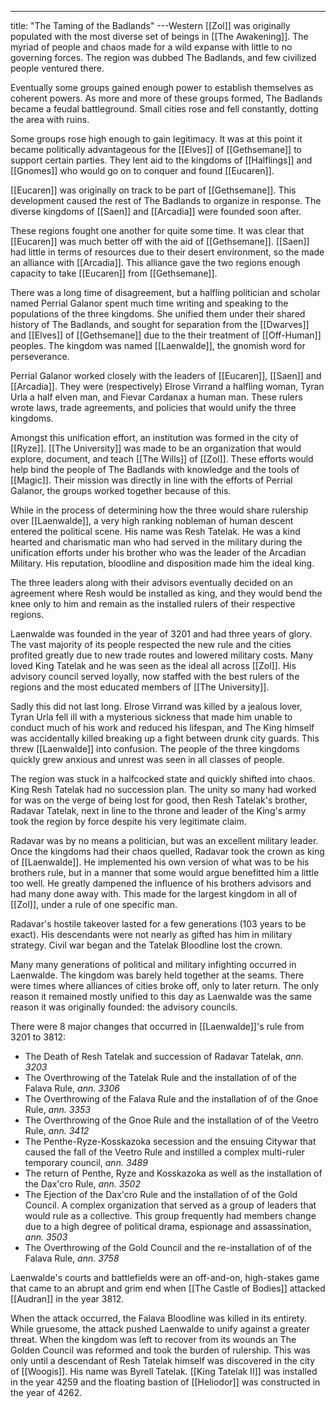 ---
title: "The Taming of the Badlands"
---Western [[Zol]] was originally populated with the most diverse set of beings in [[The Awakening]]. The myriad of people and chaos made for a wild expanse with little to no governing forces. The region was dubbed The Badlands, and few civilized people ventured there.

Eventually some groups gained enough power to establish themselves as coherent powers. As more and more of these groups formed, The Badlands became a feudal battleground. Small cities rose and fell constantly, dotting the area with ruins.

Some groups rose high enough to gain legitimacy. It was at this point it became politically advantageous for the [[Elves]] of [[Gethsemane]] to support certain parties. They lent aid to the kingdoms of [[Halflings]] and [[Gnomes]] who would go on to conquer and found [[Eucaren]].

[[Eucaren]] was originally on track to be part of [[Gethsemane]]. This development caused the rest of The Badlands to organize in response. The diverse kingdoms of [[Saen]] and [[Arcadia]] were founded soon after.

These regions fought one another for quite some time. It was clear that [[Eucaren]] was much better off with the aid of [[Gethsemane]]. [[Saen]] had little in terms of resources due to their desert environment, so the made an alliance with [[Arcadia]]. This alliance gave the two regions enough capacity to take [[Eucaren]] from [[Gethsemane]].

There was a long time of disagreement, but a halfling politician and scholar named Perrial Galanor spent much time writing and speaking to the populations of the three kingdoms. She unified them under their shared history of The Badlands, and sought for separation from the [[Dwarves]] and [[Elves]] of [[Gethsemane]] due to the their treatment of [[Off-Human]] peoples. The kingdom was named [[Laenwalde]], the gnomish word for perseverance.

Perrial Galanor worked closely with the leaders of [[Eucaren]], [[Saen]] and [[Arcadia]]. They were (respectively) Elrose Virrand a halfling woman, Tyran Urla a half elven man, and Fievar Cardanax a human man. These rulers wrote laws, trade agreements, and policies that would unify the three kingdoms.

Amongst this unification effort, an institution was formed in the city of [[Ryze]]. [[The University]] was made to be an organization that would explore, document, and teach [[The Wills]] of [[Zol]]. These efforts would help bind the people of The Badlands with knowledge and the tools of [[Magic]]. Their mission was directly in line with the efforts of Perrial Galanor, the groups worked together because of this.

While in the process of determining how the three would share rulership over [[Laenwalde]], a very high ranking nobleman of human descent entered the political scene. His name was Resh Tatelak. He was a kind hearted and charismatic man who had served in the military during the unification efforts under his brother who was the leader of the Arcadian Military. His reputation, bloodline and disposition made him the ideal king. 

The three leaders along with their advisors eventually decided on an agreement where Resh would be installed as king, and they would bend the knee only to him and remain as the installed rulers of their respective regions.

Laenwalde was founded in the year of 3201 and had three years of glory. The vast majority of its people respected the new rule and the cities profited greatly due to new trade routes and lowered military costs. Many loved King Tatelak and he was seen as the ideal all across [[Zol]]. His advisory council served loyally, now staffed with the best rulers of the regions and the most educated members of [[The University]].

Sadly this did not last long. Elrose Virrand was killed by a jealous lover, Tyran Urla fell ill with a mysterious sickness that made him unable to conduct much of his work and reduced his lifespan, and The King himself was accidentally killed breaking up a fight between drunk city guards. This threw [[Laenwalde]] into confusion. The people of the three kingdoms quickly grew anxious and unrest was seen in all classes of people.

The region was stuck in a halfcocked state and quickly shifted into chaos. King Resh Tatelak had no succession plan. The unity so many had worked for was on the verge of being lost for good, then Resh Tatelak's brother, Radavar Tatelak, next in line to the throne and leader of the King's army took the region by force despite his very legitimate claim.

Radavar was by no means a politician, but was an excellent military leader. Once the kingdoms had their chaos quelled, Radavar took the crown as king of [[Laenwalde]]. He implemented his own version of what was to be his brothers rule, but in a manner that some would argue benefitted him a little too well. He greatly dampened the influence of his brothers advisors and had many done away with. This made for the largest kingdom in all of [[Zol]], under a rule of one specific man.

Radavar's hostile takeover lasted for a few generations (103 years to be exact). His descendants were not nearly as gifted has him in military strategy. Civil war began and the Tatelak Bloodline lost the crown.

Many many generations of political and military infighting occurred in Laenwalde. The kingdom was barely held together at the seams. There were times where alliances of cities broke off, only to later return. The only reason it remained mostly unified to this day as Laenwalde was the same reason it was originally founded: the advisory councils.

There were 8 major changes that occurred in [[Laenwalde]]'s rule from 3201 to 3812:
- The Death of Resh Tatelak and succession of Radavar Tatelak, *ann. 3203*
- The Overthrowing of the Tatelak Rule and the installation of of the Falava Rule, *ann. 3306*
- The Overthrowing of the Falava Rule and the installation of of the Gnoe Rule, *ann. 3353*
- The Overthrowing of the Gnoe Rule and the installation of of the Veetro Rule, *ann. 3412*
- The Penthe-Ryze-Kosskazoka secession and the ensuing Citywar that caused the fall of the Veetro Rule and instilled a complex multi-ruler temporary council, *ann. 3489*
- The return of Penthe, Ryze and Kosskazoka as well as the installation of the Dax'cro Rule, *ann. 3502*
- The Ejection of the Dax'cro Rule and the installation of of the Gold Council. A complex organization that served as a group of leaders that would rule as a collective. This group frequently had members change due to a high degree of political drama, espionage and assassination, *ann. 3503*
- The Overthrowing of the Gold Council and the re-installation of of the Falava Rule, *ann. 3758*

Laenwalde's courts and battlefields were an off-and-on, high-stakes game that came to an abrupt and grim end when [[The Castle of Bodies]] attacked [[Audran]] in the year 3812.

When the attack occurred, the Falava Bloodline was killed in its entirety. While gruesome, the attack pushed Laenwalde to unify against a greater threat. When the kingdom was left to recover from its wounds an The Golden Council was reformed and took the burden of rulership. This was only until a descendant of Resh Tatelak himself was discovered in the city of [[Woogis]]. His name was Byrell Tatelak. [[King Tatelak II]] was installed in the year 4259 and the floating bastion of [[Heliodor]] was constructed in the year of 4262.

